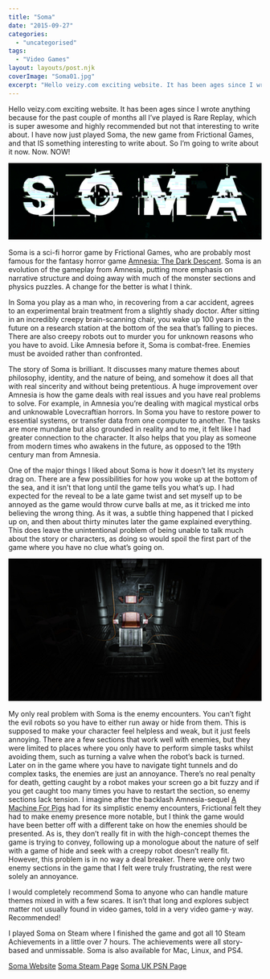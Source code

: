 ```yaml
---
title: "Soma"
date: "2015-09-27"
categories: 
  - "uncategorised"
tags: 
  - "Video Games"
layout: layouts/post.njk
coverImage: "Soma01.jpg"
excerpt: "Hello veizy.com exciting website. It has been ages since I wrote anything because for the past couple of months all I’ve played is Rare Replay, which is super awesome and highly recommended but not that interesting to write about. I have now just played Soma, the new game from Frictional Games, and that IS something interesting to write about. So I’m going to write about it now. Now. NOW!"
---
```

Hello veizy<i></i>.com exciting website. It has been ages since I wrote anything because for the past couple of months all I’ve played is Rare Replay, which is super awesome and highly recommended but not that interesting to write about. I have now just played Soma, the new game from Frictional Games, and that IS something interesting to write about. So I’m going to write about it now. Now. NOW!

![Soma Title Screen](images/SomaTittle.gif "Soma Title Screen")

Soma is a sci-fi horror game by Frictional Games, who are probably most famous for the fantasy horror game [Amnesia: The Dark Descent](http://store.steampowered.com/app/57300/Amnesia_The_Dark_Descent/). Soma is an evolution of the gameplay from Amnesia, putting more emphasis on narrative structure and doing away with much of the monster sections and physics puzzles. A change for the better is what I think.

In Soma you play as a man who, in recovering from a car accident, agrees to an experimental brain treatment from a slightly shady doctor. After sitting in an incredibly creepy brain-scanning chair, you wake up 100 years in the future on a research station at the bottom of the sea that’s falling to pieces. There are also creepy robots out to murder you for unknown reasons who you have to avoid. Like Amnesia before it, Soma is combat-free. Enemies must be avoided rather than confronted.

The story of Soma is brilliant. It discusses many mature themes about philosophy, identity, and the nature of being, and somehow it does all that with real sincerity and without being pretentious. A huge improvement over Amnesia is how the game deals with real issues and you have real problems to solve. For example, in Amnesia you’re dealing with magical mystical orbs and unknowable Lovecraftian horrors. In Soma you have to restore power to essential systems, or transfer data from one computer to another. The tasks are more mundane but also grounded in reality and to me, it felt like I had greater connection to the character. It also helps that you play as someone from modern times who awakens in the future, as opposed to the 19th century man from Amnesia.

One of the major things I liked about Soma is how it doesn’t let its mystery drag on. There are a few possibilities for how you woke up at the bottom of the sea, and it isn’t that long until the game tells you what’s up. I had expected for the reveal to be a late game twist and set myself up to be annoyed as the game would throw curve balls at me, as it tricked me into believing the wrong thing. As it was, a subtle thing happened that I picked up on, and then about thirty minutes later the game explained everything. This does leave the unintentional problem of being unable to talk much about the story or characters, as doing so would spoil the first part of the game where you have no clue what’s going on.

![A creepy chair from Soma](images/Soma01.jpg "Creepy chairs are a recurring theme in Soma")

My only real problem with Soma is the enemy encounters. You can’t fight the evil robots so you have to either run away or hide from them. This is supposed to make your character feel helpless and weak, but it just feels annoying. There are a few sections that work well with enemies, but they were limited to places where you only have to perform simple tasks whilst avoiding them, such as turning a valve when the robot’s back is turned. Later on in the game where you have to navigate tight tunnels and do complex tasks, the enemies are just an annoyance. There’s no real penalty for death, getting caught by a robot makes your screen go a bit fuzzy and if you get caught too many times you have to restart the section, so enemy sections lack tension. I imagine after the backlash Amnesia-sequel [A Machine For Pigs](http://store.steampowered.com/app/239200/Amnesia_A_Machine_for_Pigs/) had for its simplistic enemy encounters, Frictional felt they had to make enemy presence more notable, but I think the game would have been better off with a different take on how the enemies should be presented. As is, they don’t really fit in with the high-concept themes the game is trying to convey, following up a monologue about the nature of self with a game of hide and seek with a creepy robot doesn’t really fit. However, this problem is in no way a deal breaker. There were only two enemy sections in the game that I felt were truly frustrating, the rest were solely an annoyance.

I would completely recommend Soma to anyone who can handle mature themes mixed in with a few scares. It isn’t that long and explores subject matter not usually found in video games, told in a very video game-y way. Recommended!

I played Soma on Steam where I finished the game and got all 10 Steam Achievements in a little over 7 hours. The achievements were all story-based and unmissable. Soma is also available for Mac, Linux, and PS4.

[Soma Website](http://somagame.com/)
[Soma Steam Page](http://store.steampowered.com/app/282140/SOMA/)
[Soma UK PSN Page](https://store.playstation.com/en-gb/product/EP1188-CUSA03200_00-HPL3SOMAGAME2015)
